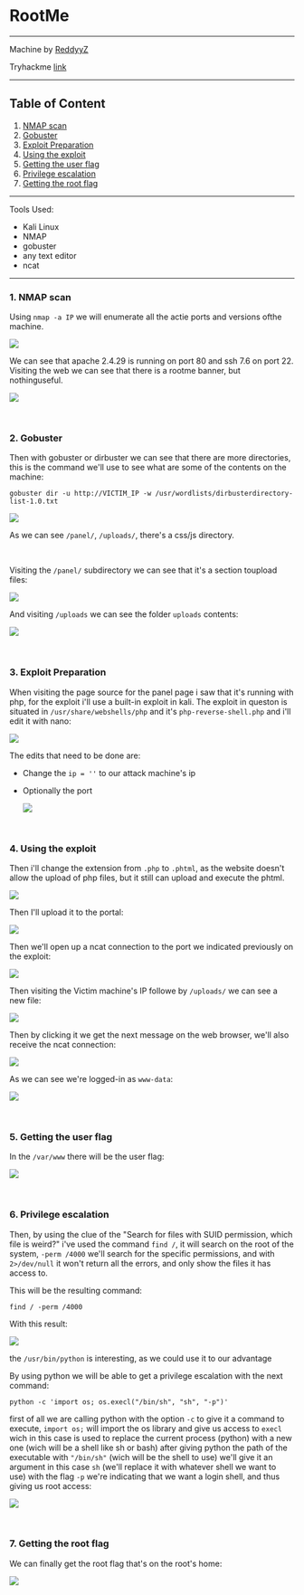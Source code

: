 # RootMe

---

Machine by [ReddyyZ](https://tryhackme.com/p/ReddyyZ)

Tryhackme [link](https://tryhackme.com/room/rrootme)

---

## Table of Content

1. [NMAP scan](https://github.com/R3TR0R0C4/CTFs/blob/main/TryHackMe/RootMe/rootme.md#1-nmap-scan)
2. [Gobuster](https://github.com/R3TR0R0C4/CTFs/blob/main/TryHackMe/RootMe/rootme.md#2-gobuster)
3. [Exploit Preparation](https://github.com/R3TR0R0C4/CTFs/blob/main/TryHackMe/RootMe/rootme.md#3-exploit-preparation)
4. [Using the exploit](https://github.com/R3TR0R0C4/CTFs/blob/main/TryHackMe/RootMe/rootme.md#4-using-the-exploit)
5. [Getting the user flag](https://github.com/R3TR0R0C4/CTFs/blob/main/TryHackMe/RootMe/rootme.md#5-getting-the-user-flag)
6. [Privilege escalation](https://github.com/R3TR0R0C4/CTFs/blob/main/TryHackMe/RootMe/rootme.md#6-privilege-escalation)
7. [Getting the root flag](https://github.com/R3TR0R0C4/CTFs/blob/main/TryHackMe/RootMe/rootme.md#7-getting-the-root-flag)



---

Tools Used:

- Kali Linux
- NMAP
- gobuster
- any text editor
- ncat

---

### 1. NMAP scan

Using `nmap -a IP` we will enumerate all the actie ports and versions ofthe machine.

![](img/rootme01.png)

We can see that apache 2.4.29 is running on port 80 and ssh 7.6 on port 22.
    Visiting the web we can see that there is a rootme banner, but nothinguseful.

![](img/rootme02.png)

<br>

### 2. Gobuster

Then with gobuster or dirbuster we can see that there are more directories, this is the command we'll use to see what are some of the contents on the machine:

`gobuster dir -u http://VICTIM_IP -w /usr/wordlists/dirbusterdirectory-list-1.0.txt`

![](img/rootme03.png)

As we can see `/panel/`, `/uploads/`, there's a css/js directory.

<br>

Visiting the `/panel/` subdirectory we can see that it's a section toupload files:

![](img/rootme04.png)

And visiting `/uploads` we can see the folder `uploads` contents:

![](img/rootme05.png)

<br>

### 3. Exploit Preparation

When visiting the page source for the panel page i saw that it's running with php, for the exploit i'll use a built-in exploit in kali.
The exploit in queston is situated in `/usr/share/webshells/php` and it's `php-reverse-shell.php` and i'll edit it with nano:

![](img/rootme06.png)

The edits that need to be done are:

- Change the `ip = ''` to our attack machine's ip
- Optionally the port

    ![](img/rootme07.png)

<br>

### 4. Using the exploit

Then i'll change the extension from `.php` to `.phtml`, as the website doesn't allow the upload of php files, but it still can upload and execute the phtml.

![](img/rootme08.png)

Then I'll upload it to the portal:

![](img/rootme09.png)

Then we'll open up a ncat connection to the port we indicated previously on the exploit:

![](img/rootme10.png)

Then visiting the Victim machine's IP followe by `/uploads/` we can see a new file:

![](img/rootme11.png)

Then by clicking it we get the next message on the web browser, we'll also receive the ncat connection:

![](img/rootme12.png)

As we can see we're logged-in as `www-data`:

![](img/rootme13.png)

<br>

### 5. Getting the user flag

In the `/var/www` there will be the user flag: 

![](img/rootme14.png)

<br>

### 6. Privilege escalation

Then, by using the clue of the "Search for files with SUID permission, which file is weird?" i've used the command `find /`, it will search on the root of the system, `-perm /4000` we'll search for the specific permissions, and with `2>/dev/null` it won't return all the errors, and only show the files it has access to.
    
This will be the resulting command:

`find / -perm /4000`

With this result:

![](img/rootme15.png)

the `/usr/bin/python` is interesting, as we could use it to our advantage

By using python we will be able to get a privilege escalation with the next command:

`python -c 'import os; os.execl("/bin/sh", "sh", "-p")'`
    
first of all we are calling python with the option `-c` to give it a command to execute, `import os;` will import the os library and give us access to `execl` wich in this case is used to replace the current process (python) with a new one (wich will be a shell like sh or bash) after giving python the path of the executable with `"/bin/sh"` (wich will be the shell to use) we'll give it an argument in this case `sh` (we'll replace it with whatever shell we want to use) with the flag `-p` we're indicating that we want a login shell, and thus giving us root access:

![](img/rootme16.png)

<br>

### 7. Getting the root flag

We can finally get the root flag that's on the root's home:

![](img/rootme17.png)